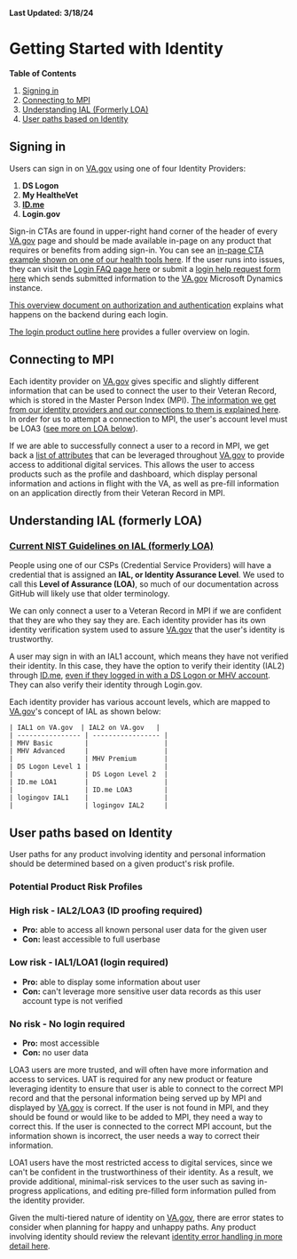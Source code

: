 **Last Updated: 3/18/24**

# Getting Started with Identity

**Table of Contents**

1. [Signing in](#signing-in)
2. [Connecting to MPI](#connecting-to-mpi)
3. [Understanding IAL (Formerly LOA)](#understanding-ial-formerly-loa)
4. [User paths based on Identity](notion://www.notion.so/7964973d4088479f9446144b68bbd4aa#User-paths-based-on-Identity)

## Signing in

Users can sign in on [VA.gov](http://va.gov/) using one of four Identity Providers:

1. **DS Logon**
2. **My HealtheVet**
3. **[ID.me](http://id.me/)**
4. **Login.gov**

Sign-in CTAs are found in upper-right hand corner of the header of every [VA.gov](http://va.gov/) page and should be made available in-page on any product that requires or benefits from adding sign-in. You can see an [in-page CTA example shown on one of our health tools here](https://staging.va.gov/health-care/refill-track-prescriptions/). If the user runs into issues, they can visit the [Login FAQ page here](https://staging.va.gov/sign-in-faq/) or submit a [login help request form here](https://www.accesstocare.va.gov/sign-in-help) which sends submitted information to the [VA.gov](http://va.gov/) Microsoft Dynamics instance.

[This overview document on authorization and authentication](https://github.com/department-of-veterans-affairs/va.gov-team/blob/master/products/identity/Products/login/reference-documents/auth/authentication-and-authorization.md) explains what happens on the backend during each login.

[The login product outline here](https://github.com/department-of-veterans-affairs/va.gov-team/tree/master/products/identity/Products/login) provides a fuller overview on login.

## Connecting to MPI

Each identity provider on [VA.gov](http://va.gov/) gives specific and slightly different information that can be used to connect the user to their Veteran Record, which is stored in the Master Person Index (MPI). [The information we get from our identity providers and our connections to them is explained here](https://github.com/department-of-veterans-affairs/va.gov-team/blob/master/products/identity/Products/login/ssoe/ssoe_saml_response_attributes.md). In order for us to attempt a connection to MPI, the user's account level must be LOA3 ([see more on LOA below](notion://www.notion.so/7964973d4088479f9446144b68bbd4aa#Understanding-LOA)).

If we are able to successfully connect a user to a record in MPI, we get back a [list of attributes](notion://www.notion.so/7964973d4088479f9446144b68bbd4aa) that can be leveraged throughout [VA.gov](http://va.gov/) to provide access to additional digital services. This allows the user to access products such as the profile and dashboard, which display personal information and actions in flight with the VA, as well as pre-fill information on an application directly from their Veteran Record in MPI.

## Understanding IAL (formerly LOA)

### [Current NIST Guidelines on IAL (formerly LOA)](https://nvlpubs.nist.gov/nistpubs/SpecialPublications/NIST.SP.800-63a.pdf)

People using one of our CSPs (Credential Service Providers) will have a credential that is assigned an **IAL, or Identity Assurance Level**. We used to call this **Level of Assurance (LOA)**, so much of our documentation across GitHub will likely use that older terminology.

We can only connect a user to a Veteran Record in MPI if we are confident that they are who they say they are. Each identity provider has its own identity verification system used to assure [VA.gov](http://va.gov/) that the user's identity is trustworthy.

A user may sign in with an IAL1 account, which means they have not verified their identity. In this case, they have the option to verify their identity (IAL2) through [ID.me](http://id.me/), [even if they logged in with a DS Logon or MHV account](https://github.com/department-of-veterans-affairs/va.gov-team/blob/master/products/identity/Products/login/idme/idv-flow-updated-20170821.pdf). They can also verify their identity through Login.gov.

Each identity provider has various account levels, which are mapped to [VA.gov](http://va.gov/)'s concept of IAL as shown below:

```
| IAL1 on VA.gov  | IAL2 on VA.gov   |
| ---------------- | ----------------- |
| MHV Basic        |                   |
| MHV Advanced     |                   |
|                  | MHV Premium       |
| DS Logon Level 1 |                   |
|                  | DS Logon Level 2  |
| ID.me LOA1       |                   |
|                  | ID.me LOA3        |
| logingov IAL1    |                   |
|                  | logingov IAL2     |
```

## User paths based on Identity

User paths for any product involving identity and personal information should be determined based on a given product's risk profile.

### Potential Product Risk Profiles

### High risk - IAL2/LOA3 (ID proofing required)

- **Pro:** able to access all known personal user data for the given user
- **Con:** least accessible to full userbase

### Low risk - IAL1/LOA1 (login required)

- **Pro:** able to display some information about user
- **Con:** can't leverage more sensitive user data records as this user account type is not verified

### No risk - No login required

- **Pro:** most accessible
- **Con:** no user data

LOA3 users are more trusted, and will often have more information and access to services. UAT is required for any new product or feature leveraging identity to ensure that user is able to connect to the correct MPI record and that the personal information being served up by MPI and displayed by [VA.gov](http://va.gov/) is correct. If the user is not found in MPI, and they should be found or would like to be added to MPI, they need a way to correct this. If the user is connected to the correct MPI account, but the information shown is incorrect, the user needs a way to correct their information.

LOA1 users have the most restricted access to digital services, since we can't be confident in the trustworthiness of their identity. As a result, we provide additional, minimal-risk services to the user such as saving in-progress applications, and editing pre-filled form information pulled from the identity provider.

Given the multi-tiered nature of identity on [VA.gov](http://va.gov/), there are error states to consider when planning for happy and unhappy paths. Any product involving identity should review the relevant [identity error handling in more detail here](https://github.com/department-of-veterans-affairs/va.gov-team/blob/master/products/identity/Products/login/error-messages/sign-in-error-handling.md).
